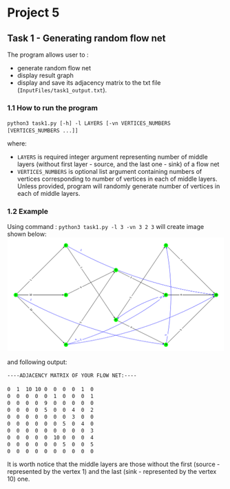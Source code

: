 # Project 5

## Task 1 - Generating random flow net

The program allows user to :
- generate random flow net
- display result graph 
- display and save its adjacency matrix to the txt file (`InputFiles/task1_output.txt`).

### 1.1 How to run the program

`python3 task1.py [-h] -l LAYERS [-vn VERTICES_NUMBERS [VERTICES_NUMBERS ...]]`

where:
- `LAYERS` is required integer argument representing number of middle layers (without first layer - source, and the last one - sink) of a flow net
- `VERTICES_NUMBERS` is optional list argument containing numbers of vertices corresponding to number of vertices in each of middle layers. Unless provided, program will randomly generate number of vertices in each of middle layers.

### 1.2 Example

Using command : `python3 task1.py -l 3 -vn 3 2 3` will create image shown below:
![task1_example](Preview/task1.png)

and following output:
```
----ADJACENCY MATRIX OF YOUR FLOW NET:----

0  1  10 10 0  0  0  0  1  0
0  0  0  0  0  1  0  0  0  1
0  0  0  0  9  0  0  0  0  0
0  0  0  0  5  0  0  4  0  2
0  0  0  0  0  0  0  3  0  0
0  0  0  0  0  0  5  0  4  0
0  0  0  0  0  0  0  0  0  3
0  0  0  0  0  10 0  0  0  4
0  0  0  0  0  0  5  0  0  5
0  0  0  0  0  0  0  0  0  0
```

It is worth notice that the middle layers are those without the first (source - represented by the vertex 1) and the last (sink - represented by the vertex 10) one.
